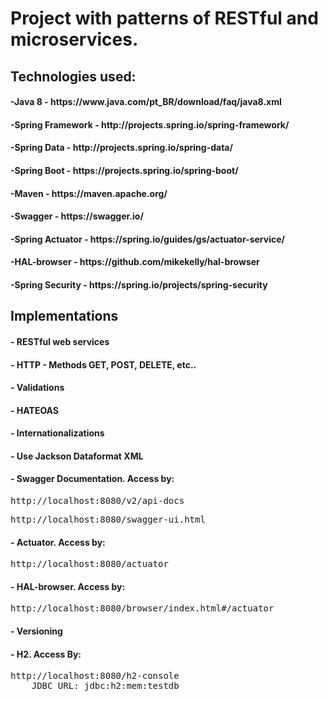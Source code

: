 # Project with patterns of RESTful and microservices.

## Technologies used:

<h4>-Java 8 - https://www.java.com/pt_BR/download/faq/java8.xml</h4>
<h4>-Spring Framework - http://projects.spring.io/spring-framework/</h4>
<h4>-Spring Data - http://projects.spring.io/spring-data/</h4>
<h4>-Spring Boot - https://projects.spring.io/spring-boot/</h4>
<h4>-Maven - https://maven.apache.org/</h4>
<h4>-Swagger - https://swagger.io/</h4>
<h4>-Spring Actuator - https://spring.io/guides/gs/actuator-service/</h4>
<h4>-HAL-browser - https://github.com/mikekelly/hal-browser</h4>
<h4>-Spring Security - https://spring.io/projects/spring-security</h4>

## Implementations

<h4>- RESTful web services</h4>
<h4>- HTTP - Methods GET, POST, DELETE, etc..</h4>
<h4>- Validations</h4>
<h4>- HATEOAS</h4>
<h4>- Internationalizations</h4>
<h4>- Use Jackson Dataformat XML</h4>
<h4>- Swagger Documentation. Access by:</h4>
    <pre>http://localhost:8080/v2/api-docs</pre>
    <pre>http://localhost:8080/swagger-ui.html</pre>
<h4>- Actuator. Access by:</h4>
    <pre>http://localhost:8080/actuator</pre>
<h4>- HAL-browser. Access by:</h4>
    <pre>http://localhost:8080/browser/index.html#/actuator</pre>
<h4>- Versioning</h4>
<h4>- H2. Access By: </h4>
    <pre>http://localhost:8080/h2-console
    JDBC URL: jdbc:h2:mem:testdb
    </pre>
